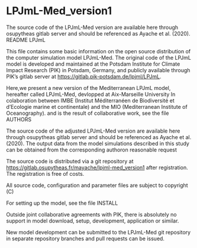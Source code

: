 # LPJmL-Med_version1

 The source code of the LPJmL-Med version are available here through osupytheas gitlab server  and should be referenced as Ayache et al. (2020).
 README LPJmL

This file contains some basic information on the open source distribution of the computer simulation model LPJmL-Med.
The original code of the LPJmL model is developed and maintained at the Potsdam Institute for Climate Impact Research (PIK) in Potsdam, Germany, and publicly available through PIK’s gitlab server at https://gitlab.pik-potsdam.de/lpjml/LPJmL.


Here,we present a new version of the Mediterranean LPJmL model, hereafter called LPJmL-Med, devlopped at Aix-Marseille University
In colaboration between IMBE (Institut Méditerranéen de Biodiversité et d’Ecologie marine et continentale) and the MIO (Mediterranean Institute of Oceanography). 
and is the result of collaborative work, see the file AUTHORS

The source code of the adjusted LPJmL-Med version are available here through osupytheas gitlab server  and should be referenced as Ayache et al. (2020).
The output data from the model simulations described in this study can be obtained from the corresponding authoron reasonable request



The source code is distributed via a git repository at https://gitlab.osupytheas.fr/mayache/lpjml-med_version1  after registration.
The registration is free of costs.

All source code, configuration and parameter files are subject to 
copyright (C)  

For setting up the model, see the file INSTALL


Outside joint collaborative agreements with PIK, there is absolutely no support in model download, setup, development, application or similar. 

New model development can be submitted to the LPJmL-Med git repository in separate repository branches and pull requests can be issued.

 